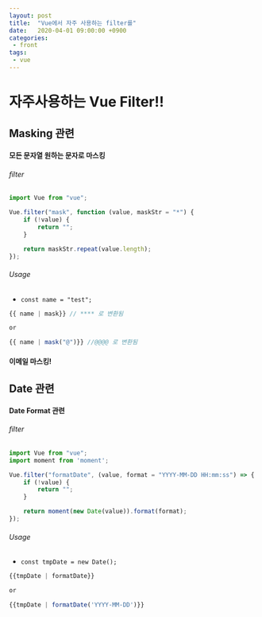 ```yaml
---
layout: post
title:  "Vue에서 자주 사용하는 filter를"
date:   2020-04-01 09:00:00 +0900
categories:
 - front
tags: 
 - vue
---
```

# 자주사용하는 Vue Filter!!

## Masking 관련
#### 모든 문자열 원하는 문자로 마스킹

###### filter
```javascript
import Vue from "vue";

Vue.filter("mask", function (value, maskStr = "*") {
    if (!value) {
        return "";
    }

    return maskStr.repeat(value.length);
});
```
###### Usage
- `const name = "test";`
```javascript
{{ name | mask}} // **** 로 변환됨

or

{{ name | mask("@")}} //@@@@ 로 변환됨
```
#### 이메일 마스킹!


## Date 관련
#### Date Format 관련
###### filter
```javascript
import Vue from "vue";
import moment from 'moment';

Vue.filter("formatDate", (value, format = "YYYY-MM-DD HH:mm:ss") => {
	if (!value) {
		return "";
	}

	return moment(new Date(value)).format(format);
});
```
###### Usage
- `const tmpDate = new Date();`

```javascript
{{tmpDate | formatDate}}

or

{{tmpDate | formatDate('YYYY-MM-DD')}}
```

